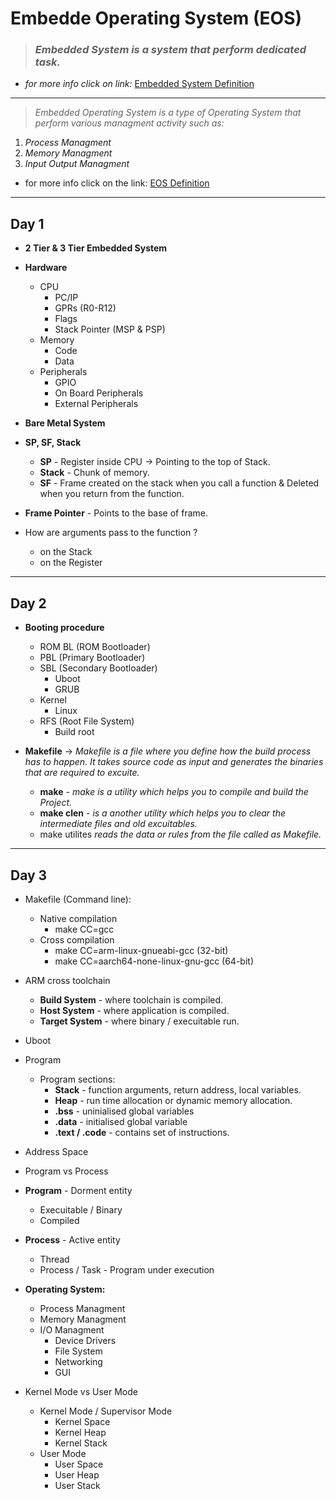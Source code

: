 # Embedde Operating System (EOS)

> ### *Embedded System is a system that perform dedicated task.*

* *for more info click on link:*
[Embedded System Definition](https://www.heavy.ai/technical-glossary/embedded-systems "HEAVI.AI")

---

> _Embedded Operating System is a type of Operating System that perform various managment activity such as:_
1. _Process Managment_
1. _Memory Managment_
1. _Input Output Managment_

* for more info click on the link: 
[EOS Definition](https://www.javatpoint.com/embedded-operating-system "JavaPoint.com")

___

## Day 1 

* **2 Tier & 3 Tier Embedded System**
* **Hardware**
    * CPU 
        * PC/IP
        * GPRs (R0-R12)
        * Flags
        * Stack Pointer (MSP & PSP)
    * Memory
        * Code 
        * Data
    * Peripherals
        * GPIO
        * On Board Peripherals
        * External Peripherals

* **Bare Metal System**
* **SP, SF, Stack**
    * **SP** - Register inside CPU -> Pointing to the top of Stack.
    * **Stack** - Chunk of memory.
    * **SF** - Frame created on the stack when you call a function & Deleted when you return from the function.
* **Frame Pointer** - Points to the base of frame.
* How are arguments pass to the function ?
    * on the Stack
    * on the Register

---

## Day 2

* **Booting procedure**
    * ROM BL (ROM Bootloader)
    * PBL (Primary Bootloader)
    * SBL (Secondary Bootloader)
        * Uboot
        * GRUB
    * Kernel
        * Linux
    * RFS (Root File System)
        * Build root

* **Makefile** -> _Makefile is a file where you define how the build process has to happen. It takes source code as input and generates the binaries that are required to excuite._

    * **make** - _make is a utility which helps you to compile and build the Project._
    * **make clen** - _is a another utility which helps you to clear the intermediate files and old excuitables._
    * make utilites _reads the data or rules from the file called as Makefile._

---

## Day 3

* Makefile (Command line):
    * Native compilation 
        * make CC=gcc
    * Cross compilation 
        * make CC=arm-linux-gnueabi-gcc (32-bit)
        * make CC=aarch64-none-linux-gnu-gcc (64-bit)

* ARM cross toolchain
    * **Build System** - where toolchain is compiled.
    * **Host System** - where application is compiled.
    * **Target System** - where binary / execuitable run.

* Uboot
* Program
    * Program sections:
        * **Stack** - function arguments, return address, local variables.
        * **Heap** - run time allocation or dynamic memory allocation. 
        * **.bss** - uninialised global variables
        * **.data** - initialised global variable
        * **.text / .code** - contains set of instructions.

* Address Space
* Program vs Process
* **Program** - Dorment entity
    * Execuitable / Binary
    * Compiled
* **Process** - Active entity
    * Thread
    * Process / Task - Program under execution

* **Operating System:**

    * Process Managment
    * Memory Managment
    * I/O Managment
        * Device Drivers
        * File System
        * Networking
        * GUI

* Kernel Mode vs User Mode
    * Kernel Mode / Supervisor Mode
        * Kernel Space
        * Kernel Heap
        * Kernel Stack
    * User Mode
        * User Space
        * User Heap
        * User Stack



